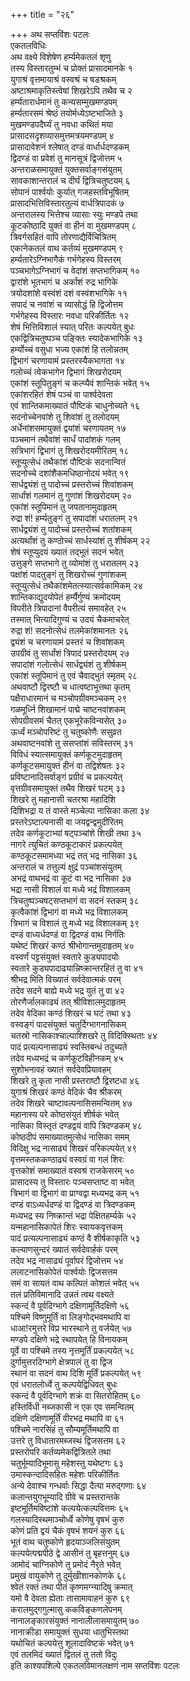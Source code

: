 +++
title = "२६"

+++
अथ सप्तविंशः पटलः  
एकतलविधिः  
अथ वक्ष्ये विशेषेण हर्म्यमेकतलं शृणु  
तस्य विस्तारतुम्भं च प्रोक्तं प्रासादमानके १  
युगाश्रं वृत्तमायाश्रं वस्वश्रं च षडश्रकम्  
अष्टाश्रमाकृतिस्त्वेषां शिखरेऽपि तथैव च २  
हर्म्यतारार्धमानं तु कन्यसम्मुखमण्डपम्  
हर्म्यतारसमं श्रेष्ठं तयोर्मध्येऽष्टभाजिते ३  
मुखमण्डपदैर्घ्यं तु नवधा कथितं मया  
प्रासादसदृशव्यासमुत्तमत्रयमण्डपम् ४  
प्रासादावेशनं श्लेषात् दण्डं वार्धार्धदण्डकम्  
द्विदण्डं वा प्रवेशं तु मानसूत्रं द्विजोत्तम ५  
अन्तराळसमायुक्तं युक्तसर्वाङ्गसंयुतम्  
सावकाशान्तरालं च दीर्घं द्वित्रिचतुष्टयम् ६  
सोपानं पार्श्वयोः कुर्यात् गजहस्तविभूषितम्  
प्रासादभित्तिविस्तारतुल्यं वार्धत्रिपादकं ७  
अन्तरालस्य भित्तेश्च व्यासाः स्युः मण्डपे तथा  
कूटकोष्ठादि युक्तं वा हीनं वा मुखमण्डपम् ८  
त्रिवर्गसहितं वापि तोरणाद्यैर्विचित्रितम्  
एकानेकतलं वाथ कर्तव्यं मुखमण्डपम् ९  
हर्म्यतारेऽग्निभागैकं गर्भगेहस्य विस्तरम्  
पञ्चभागेऽग्निभागं च वेदांशं सप्तभागिकम् १०  
द्वारांशे भूतभागं च अर्कांशं रुद्र भागिके  
त्रयोदशांशे वस्वंशं दशं वस्वंशभागिके ११  
सपादं च नवांशं च व्यासोद्धं हि द्विजोत्तम  
गर्भगेहस्य विस्तारः नवधा परिकीर्तितः १२  
शेषं भित्तिविशालं स्यात् परितः कल्पयेत् बुधः  
एकद्वित्रिचतुष्पञ्च पङ्क्तिः स्यादेकभागिके १३  
हर्म्योच्चं वसुधा भज्य एकांशं हि तलोन्नतम्  
द्विभागं चरणायामं प्रस्तरस्यैकभागता १४  
गलोच्चं त्वेकभागेन द्विभागं शिखरोदयम्  
एकांशं स्तूपितुङ्गं च कल्प्यैवं शान्तिकं भवेत् १५  
एकांशरहितं शेषं पञ्चं वा पार्श्वदेवता  
एवं शान्तिकमाख्यातं पौष्टिकं चाधुनोच्यते १६  
सदनोच्चेनवांशे तु शिवांशं तु तलोदयम्  
अर्धेनांशसमायुक्तं द्वयांशं चरणायतम् १७  
पञ्चमानं तथैवांशं सार्धं पादांशकं गलम्  
सत्रिभागं द्विभागं तु शिखरोदयमीरितम् १८  
स्तूप्युत्सेधं तथैकांशं पौष्टिकं सदनान्वितं  
सदनोच्चे दशांशैकमधिष्ठानोदयं भवेत् १९  
सार्धद्व्यंशं तु पादोच्चं प्रस्तरोच्चं शिवांशकम्  
सार्धांशं गलमानं तु गुणांशं शिखरोदयम् २०  
एकांशं स्तूपिमानं तु जपतानामुदाहृतम्  
रुद्रा शं\! हर्म्यतुङ्गं तु सपादांशं धरातलम् २१  
सार्धद्व्यंशं तु पादोच्चं प्रस्तरोच्चं शतांशकम्  
अत्यर्थांशं तु कण्ठोच्चं सार्धस्यांशं तु शीर्षकम् २२  
शेषं स्तूप्युदयं ख्यातं तद्भूतं सदनं भवेत्  
उत्तुङ्गे सप्तभागे तु व्योमांशं तु धरातलम् २३  
पक्षांशं पादतुङ्गं तु शिखरोच्चं गुणांशकम्  
स्तूप्युत्सेधं तथैकांशमेतत्स्यात्सर्वकामिकम् २४  
शान्तिकाद्युदयोपेतं हर्म्यैर्गुण्यं क्रमोदयम्  
विपरीते त्रिपादानां वैपरीत्यं समावहेत् २५  
तस्मात् भित्यादिगुण्यं च उदयं चैकमाचरेत्  
रुद्रा शं\! सदनोत्सेधं तलमेकांशमानतः २६  
द्व्यंशं च चरणायामं प्रस्तरं च शिवांशकम्  
उपग्रीवं तु सार्धांशं त्रिपादं प्रस्तरोदयम् २७  
सपादांशं गलोत्सेधं सार्धद्व्यंशं तु शीर्षकम्  
एकांशं स्तूपिमानं तु एवं चैवाद्भुतं स्मृतम् २८  
अथवाष्टौ द्विरष्टौ च धात्वष्टाभूत्तथा कृतम्  
पक्षैराधारमानं च मञ्चोपग्रीवमञ्चकम् २९  
गळमूर्ध्नि शिखामानं पाद्मे चाष्टनवांशकम्  
सोपग्रीवसमं चैतत् एकभूरेकविन्यसेत् ३०  
ऊर्ध्वं मञ्चोपरिष्टं तु चतुष्कोणैः ससुव्रत  
अथवाष्टनवांशे तु ससप्तांशं सविस्तरम् ३१  
विविधं स्यात्समायुक्तं कर्णकूटमुदाहृतम्  
कर्णकूटसमायुक्तं हीनं वा तद्विशेषतः ३२  
प्रविष्टानादिसर्वाङ्गं प्रग्रीवं च प्रकल्पयेत्  
वृत्तग्रीवसमायुक्तं तथैव शिखरं घटम् ३३  
शिखरे तु महानासी चतरश्रा महादिशि  
दिशिभद्रा य तं वास्ते मञ्चेल्पा नासिका कला ३४  
प्रस्तरेऽष्टाल्पनासी वा जयद्वन्द्वमुदीरितम्  
तदेव कर्णकूटाभ्यां षट्पञ्चांशे शिखी तथा ३५  
नागरे त्युचितं कण्ठकूटाकारं प्रकल्पयेत्  
कण्ठकूटसमामध्या भद्रं तत् भद्र नासिका ३६  
अन्तरालं च तत्तुल्यं क्षुद्रं पञ्चांशसंयुतम्  
अभद्रं वाथभद्रं वा कूटं वा भद्र नासिका ३७  
भद्रा नासी विशालं वा मध्ये भद्रं विशालकम्  
त्रिचतुष्पञ्चषट्सप्तभागं वा सदनं स्तकम् ३८  
कृत्वैकांशं द्विभागं वा मध्ये भद्र विशालकम्  
त्रिभागं च विशालं तु मध्ये भद्र विशालकम् ३९  
दण्डं वाध्यर्धदण्डं वा द्विदण्डं वाथ निर्गतिः  
यथेष्टं शिखरं कण्ठं श्रीभोगान्तमुदाहृतम् ४०  
वस्वर्णं पट्टसंयुक्तं स्वतारे कुड्यपादयोः  
स्वतारे कुड्यपादाढ्यान्निष्क्रान्तरहितं तु वा ४१  
श्रीभद्र मिति विख्यातं सर्वदेवात्मकं परम्  
तदेव सदने बाह्ये मध्ये भद्र युतं तु वा ४२  
तोरणैर्जालकाढ्यं तत् श्रीविशालमुदाहृतम्  
तदेव वेदिका कण्ठं शिखरं च घटं तथा ४३  
वस्वङ्गं पादसंयुक्तं चतुर्दिग्भागनासिकम्  
चतस्रो नासिकाश्चाल्पाश्शिखरे तु विदिक्स्थिताः ४४  
पादं प्रत्यल्पनासाढ्यं स्वस्तिबन्धं तदुच्यते  
तदेव मध्यभद्रं च कर्णकूटविहीनकम् ४५  
सुशोभनावहं ख्यातं सर्वदेवप्रियावहम्  
शिखरे तु कृता नासी प्रस्तराष्टौ द्विरष्टधा ४६  
युगाश्रं शिखरं कण्ठं वेदिकं चैव श्रीकरम्  
तदेव शिखरे चाष्टावल्पनासिसमन्वितम् ४७  
महानास्य परे कोष्ठसंयुतं शीर्षकं भवेत्  
नासिका विस्तृतं दण्डद्वयं वापि त्रिदण्डकम् ४८  
कोष्ठदीपं समाख्यातमुत्सेधं नासिका समम्  
विदिक्षु भद्र नासाढ्यं शिखरं परिकल्पयेत् ४९  
वृत्तमस्तककण्ठाढ्यं वस्वग्रं वा गलं शिरः  
वृत्तकोशं समाख्यातं वस्वश्रं राजकेसरम् ५०  
प्रासादस्य तु विस्तारः पञ्चसप्ताष्ट वा भवेत्  
त्रिभागं वा द्विभागं वा प्राग्वद्वा मध्यभद्र कम् ५१  
दण्डं वाऽध्यर्धदण्डं वा द्विदण्डं वा त्रिदण्डकम्  
मध्यभद्र स्य निष्क्रान्तं भद्रा पेक्षितहर्म्यके ५२  
यन्महानासिकापेतं शिरः स्वायकवृत्तकम्  
पादं प्रत्यल्पनासाढ्यं कण्ठं वै शीर्षकाकृति ५३  
कल्याणसुन्दरं ख्यातं सर्वदेवार्हकं परम्  
तदेव भद्र नासाढ्यं पूर्वापरं द्विजोत्तम ५४  
ललाटनासिकोपेतं पार्श्वयोः द्विजसत्तम  
समं वा सायतं वाथ कल्पितं कोशलं भवेत् ५५  
तलं प्रतिविमानादि उन्नतं त्वथ वक्ष्यते  
स्कन्दं वै पूर्वदिग्भागे दक्षिणामूर्तिदक्षिणे ५६  
पश्चिमे विष्णुमूर्तिं वा लिङ्गोद्भवमथापि वा  
धाआ\!रमुत्तरे विप्र भारस्थाने तु वर्जयेत् ५७  
मण्डपे दक्षिणे भद्रे स्थापयेत् हि विनायकम्  
पूर्वे वा पश्चिमे तस्य नृत्तमूर्तिं प्रकल्पयेत् ५८  
दुर्गामुत्तरदिग्भागे क्षेत्रपालं तु वा द्विज  
स्थानं वा सदनं वाथ दिशि मूर्तिं प्रकल्पयेत् ५९  
एवं धरातलोर्ध्वे तु कल्पयेद्विधिवत् बुधः  
स्कन्दं वै पूर्वदिग्भागे शक्रं वा सितरोहितम् ६०  
हस्तिर्विधी नब्जकासी न एक एव समन्वितम्  
दक्षिणे दक्षिणामूर्तिं वीरभद्र मथापि वा ६१  
पश्चिमे नारसिंहं तु सौम्यमूर्तिमथापि वा  
उत्तरे तु विधातारमब्जस्थं द्विजसत्तम ६२  
प्रस्तरोपरि कर्तव्यमेकद्वित्रितले तथा  
चतुर्भूम्यादिभूमासु महेशस्तु यथेष्टगः ६३  
उमास्कन्दादिसहितः महेशः परिकीर्तितः  
अन्ये देवाश्च गन्धर्वाः सिद्धा दैत्या मरुद्गणाः ६४  
कलान्तयुगभूम्यादि ग्रीवे च प्रस्तरान्तके  
इष्टमूर्तिमविष्टांशे कल्पयेत्कल्पवित्तमः ६५  
गलस्यादिस्थमाञ्चोर्ध्वे कोणेषु वृषभं कुरु  
कोणं प्रति द्वयं चैकं वृषभं शयनं कुरु ६६  
भूतं वाथ चतुष्कोणे हृदयाञ्जलिसंयुतम्  
कल्पयेत्पद्मपीठे द्वे आसीनं तु बृहत्तनुम् ६७  
आमोदं चाग्निकोणे तु प्रमोदं नैरृते भवेत्  
प्रमुखं वायुकोणे तु दुर्मुखीशानकोणके ६८  
श्वेतं रक्तं तथा पीतं कृष्णमग्न्यादिषु क्रमात्  
यमो वै देवता ह्येताः तासामावाहनं कुरु ६९  
करालमुद्गगुल्मासु ककविङ्कणलेपनम्  
नानालङ्कारसंयुक्तं नानालीलासमायुतम् ७०  
नानाक्रीडा समायुक्तं सुधया धातुभिस्तथा  
यथोचितं कल्पयेत्तु शूलादाविष्टकं भवेत् ७१  
एवं तलमिदं ख्यातं द्वितलं तु ततो विदुः  
इति काश्यपशिल्पे एकतलविमानलक्षणं नाम सप्तविंशः पटलः  
   
